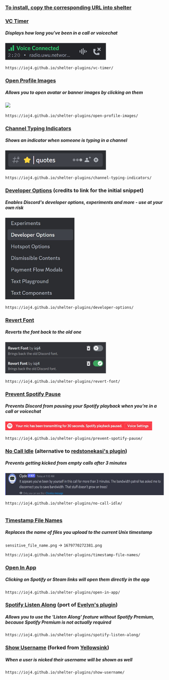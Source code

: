 ### <u><b>To install, copy the corresponding URL into <a href="https://github.com/uwu/shelter">shelter</a></b></u><br>

### [VC Timer](https://github.com/ioj4/shelter-plugins/tree/master/plugins/vc-timer/)

##### Displays how long you've been in a call or voicechat

<img src="static/vc-timer.gif" width="320">

```
https://ioj4.github.io/shelter-plugins/vc-timer/
```

### [Open Profile Images](https://github.com/ioj4/shelter-plugins/tree/master/plugins/open-profile-images/)

##### Allows you to open avatar or banner images by clicking on them

<img src="static/open-profile-images.gif" width="320">

```
https://ioj4.github.io/shelter-plugins/open-profile-images/
```

### [Channel Typing Indicators](https://github.com/ioj4/shelter-plugins/tree/master/plugins/channel-typing-indicators/)

##### Shows an indicator when someone is typing in a channel

<img src="static/channel-typing-indicators.gif" width="320">

```
https://ioj4.github.io/shelter-plugins/channel-typing-indicators/
```

### [Developer Options](https://github.com/ioj4/shelter-plugins/tree/master/plugins/developer-options/) (credits to link for the initial snippet)

##### Enables Discord's developer options, experiments and more - use at your own risk

<img src="static/developer-options.jpg" width="220">

```
https://ioj4.github.io/shelter-plugins/developer-options/
```

### [Revert Font](https://github.com/ioj4/shelter-plugins/tree/master/plugins/revert-font/)

##### Reverts the font back to the old one

<img src="static/revert-font.jpg" width="320">

```
https://ioj4.github.io/shelter-plugins/revert-font/
```

### [Prevent Spotify Pause](https://github.com/ioj4/shelter-plugins/tree/master/plugins/prevent-spotify-pause/)

##### Prevents Discord from pausing your Spotify playback when you're in a call or voicechat

<img src="static/prevent-spotify-pause.jpg" height="28">

```
https://ioj4.github.io/shelter-plugins/prevent-spotify-pause/
```

### [No Call Idle](https://github.com/ioj4/shelter-plugins/tree/master/plugins/no-call-idle/) (alternative to [redstonekasi's plugin](https://github.com/redstonekasi/shelter-plugins))

##### Prevents getting kicked from empty calls after 3 minutes

<img src="static/no-call-idle.jpg" height="70">

```
https://ioj4.github.io/shelter-plugins/no-call-idle/
```

```

```

### [Timestamp File Names](https://github.com/ioj4/shelter-plugins/tree/master/plugins/timestamp-file-names/)

##### Replaces the name of files you upload to the current Unix timestamp

`sensitive_file_name.png` → `1679770272381.png`

```
https://ioj4.github.io/shelter-plugins/timestamp-file-names/
```

### [Open In App](https://github.com/ioj4/shelter-plugins/tree/master/plugins/open-in-app/)

##### Clicking on Spotify or Steam links will open them directly in the app

```
https://ioj4.github.io/shelter-plugins/open-in-app/
```

### [Spotify Listen Along](https://github.com/ioj4/shelter-plugins/tree/master/plugins/spotify-listen-along/) (port of [Evelyn's plugin](https://github.com/Socketlike/SpotifyListenAlong/tree/main))

##### Allows you to use the 'Listen Along' feature without Spotify Premium, because Spotify Premium is not actually required

```
https://ioj4.github.io/shelter-plugins/spotify-listen-along/
```

### [Show Username](https://github.com/ioj4/shelter-plugins/tree/master/plugins/show-username/) (forked from [Yellowsink](https://github.com/yellowsink/shelter-plugins))

##### When a user is nicked their username will be shown as well

```
https://ioj4.github.io/shelter-plugins/show-username/
```
